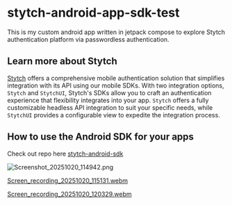 # stytch-android-app-sdk-test
This is my custom android app written in jetpack compose to explore Stytch authentication platform via passwordless authentication.

## Learn more about Stytch
[Stytch](https://stytch.com) offers a comprehensive mobile authentication solution that simplifies integration with its API using our mobile SDKs.  With two integration options, `Stytch` and `StytchUI`, Stytch's SDKs allow you to craft an authentication experience that flexibility integrates into your app. `Stytch` offers a fully customizable headless API integration to suit your specific needs, while `StytchUI` provides a configurable view to expedite the integration process.

## How to use the Android SDK for your apps
Check out repo here [stytch-android-sdk](https://github.com/stytchauth/stytch-android) 


![Screenshot_20251020_114942.png](../../../../Downloads/Screenshot_20251020_114942.png)

[Screen_recording_20251020_115131.webm](../../../../Downloads/Screen_recording_20251020_115131.webm)


[Screen_recording_20251020_120329.webm](../../../../Downloads/Screen_recording_20251020_120329.webm)